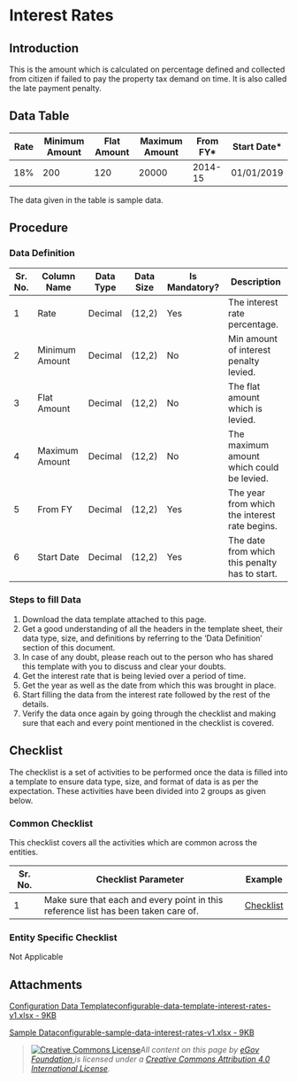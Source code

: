 # Interest Rates

## Introduction <a href="#introduction" id="introduction"></a>

This is the amount which is calculated on percentage defined and collected from citizen if failed to pay the property tax demand on time. It is also called the late payment penalty.

## Data Table <a href="#data-table" id="data-table"></a>

| Rate | Minimum Amount | Flat Amount | Maximum Amount | From FY\* | Start Date\* |
| ---- | -------------- | ----------- | -------------- | --------- | ------------ |
| 18%  | 200            | 120         | 20000          | 2014-15   | 01/01/2019   |

The data given in the table is sample data.

## Procedure <a href="#procedure" id="procedure"></a>

### Data Definition <a href="#data-definition" id="data-definition"></a>

| Sr. No. | Column Name    | Data Type | Data Size | Is Mandatory? | Description                                    |
| ------- | -------------- | --------- | --------- | ------------- | ---------------------------------------------- |
| 1       | Rate           | Decimal   | (12,2)    | Yes           | The interest rate percentage.                  |
| 2       | Minimum Amount | Decimal   | (12,2)    | No            | Min amount of interest penalty levied.         |
| 3       | Flat Amount    | Decimal   | (12,2)    | No            | The flat amount which is levied.               |
| 4       | Maximum Amount | Decimal   | (12,2)    | No            | The maximum amount which could be levied.      |
| 5       | From FY        | Decimal   | (12,2)    | Yes           | The year from which the interest rate begins.  |
| 6       | Start Date     | Decimal   | (12,2)    | Yes           | The date from which this penalty has to start. |

### Steps to fill Data <a href="#steps-to-fill-data" id="steps-to-fill-data"></a>

1. Download the data template attached to this page.
2. Get a good understanding of all the headers in the template sheet, their data type, size, and definitions by referring to the ‘Data Definition’ section of this document.
3. In case of any doubt, please reach out to the person who has shared this template with you to discuss and clear your doubts.
4. Get the interest rate that is being levied over a period of time.
5. Get the year as well as the date from which this was brought in place.
6. Start filling the data from the interest rate followed by the rest of the details.
7. Verify the data once again by going through the checklist and making sure that each and every point mentioned in the checklist is covered.

## Checklist <a href="#checklist" id="checklist"></a>

The checklist is a set of activities to be performed once the data is filled into a template to ensure data type, size, and format of data is as per the expectation. These activities have been divided into 2 groups as given below.

### Common Checklist <a href="#common-checklist" id="common-checklist"></a>

This checklist covers all the activities which are common across the entities.

| Sr. No. | Checklist Parameter                                                                | Example                                                                                                                      |
| ------- | ---------------------------------------------------------------------------------- | ---------------------------------------------------------------------------------------------------------------------------- |
| 1       | Make sure that each and every point in this reference list has been taken care of. | ​[Checklist](https://docs.digit.org/configure-digit/configuring-master-data-templates/module-setup/common-config/checklist)​ |

### Entity Specific Checklist <a href="#entity-specific-checklist" id="entity-specific-checklist"></a>

Not Applicable

## Attachments <a href="#attachments" id="attachments"></a>

[Configuration Data Templateconfigurable-data-template-interest-rates-v1.xlsx - 9KB](https://firebasestorage.googleapis.com/v0/b/gitbook-28427.appspot.com/o/assets%2F-MERG\_iQW5oN4ukgXP8K%2Fsync%2F4d3b1bfc62339ff2bce807405db94b48cea38489.xlsx?generation=1602050609246674\&alt=media)

[Sample Dataconfigurable-sample-data-interest-rates-v1.xlsx - 9KB](https://firebasestorage.googleapis.com/v0/b/gitbook-28427.appspot.com/o/assets%2F-MERG\_iQW5oN4ukgXP8K%2Fsync%2F630cc661ad845906ddae868fe6c69ac3d69a69a1.xlsx?generation=1602050609299260\&alt=media)

> [![Creative Commons License](https://i.creativecommons.org/l/by/4.0/80x15.png)](http://creativecommons.org/licenses/by/4.0/)_All content on this page by_ [_eGov Foundation_ ](https://egov.org.in/)_is licensed under a_ [_Creative Commons Attribution 4.0 International License_](http://creativecommons.org/licenses/by/4.0/)_._
